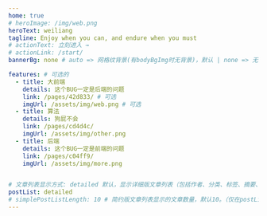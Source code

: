 ```yaml
---
home: true
# heroImage: /img/web.png
heroText: weiliang
tagline: Enjoy when you can, and endure when you must
# actionText: 立刻进入 →
# actionLink: /start/
bannerBg: none # auto => 网格纹背景(有bodyBgImg时无背景)，默认 | none => 无 | '大图地址' | background: 自定义背景样式       提示：如发现文本颜色不适应你的背景时可以到palette.styl修改$bannerTextColor变量

features: # 可选的
  - title: 大前端
    details: 这个BUG一定是后端的问题
    link: /pages/42d833/ # 可选
    imgUrl: /assets/img/web.png # 可选
  - title: 算法
    details: 狗屁不会
    link: /pages/cd4d4c/
    imgUrl: /assets/img/other.png
  - title: 后端
    details: 这个BUG一定是前端的问题
    link: /pages/c04ff9/
    imgUrl: /assets/img/more.png


# 文章列表显示方式: detailed 默认，显示详细版文章列表（包括作者、分类、标签、摘要、分页等）| simple => 显示简约版文章列表（仅标题和日期）| none 不显示文章列表
postList: detailed
# simplePostListLength: 10 # 简约版文章列表显示的文章数量，默认10。（仅在postList设置为simple时生效）
---
```

<ClientOnly>
  <WebInfo/>
</ClientOnly>


